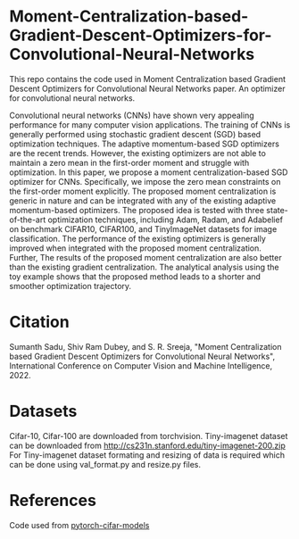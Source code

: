 # Moment-Centralization-based-Gradient-Descent-Optimizers-for-Convolutional-Neural-Networks
This repo contains the code used in Moment Centralization based Gradient Descent Optimizers for Convolutional Neural Networks paper. An optimizer for convolutional neural networks. 

Convolutional neural networks (CNNs) have shown very appealing
performance for many computer vision applications. The training of CNNs is
generally performed using stochastic gradient descent (SGD) based optimization techniques. The adaptive momentum-based SGD optimizers are the recent
trends. However, the existing optimizers are not able to maintain a zero mean
in the first-order moment and struggle with optimization. In this paper, we propose a moment centralization-based SGD optimizer for CNNs. Specifically, we
impose the zero mean constraints on the first-order moment explicitly. The proposed moment centralization is generic in nature and can be integrated with any
of the existing adaptive momentum-based optimizers. The proposed idea is tested
with three state-of-the-art optimization techniques, including Adam, Radam, and
Adabelief on benchmark CIFAR10, CIFAR100, and TinyImageNet datasets for
image classification. The performance of the existing optimizers is generally improved when integrated with the proposed moment centralization. Further, The
results of the proposed moment centralization are also better than the existing
gradient centralization. The analytical analysis using the toy example shows that
the proposed method leads to a shorter and smoother optimization trajectory.

# Citation
Sumanth Sadu, Shiv Ram Dubey, and S. R. Sreeja, "Moment Centralization based Gradient Descent Optimizers for Convolutional Neural Networks", International Conference on Computer Vision and Machine Intelligence, 2022.

# Datasets
Cifar-10, Cifar-100 are downloaded from torchvision.
Tiny-imagenet dataset can be downloaded from http://cs231n.stanford.edu/tiny-imagenet-200.zip
For Tiny-imagenet dataset formating and resizing of data is required which can be done using val_format.py and resize.py files.

# References
Code used from [pytorch-cifar-models](https://github.com/junyuseu/pytorch-cifar-models)
